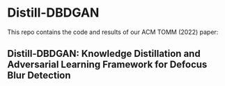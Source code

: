 # Distill-DBDGAN
This repo contains the code and results of our ACM TOMM (2022) paper:
## Distill-DBDGAN: Knowledge Distillation and Adversarial Learning Framework for Defocus Blur Detection
